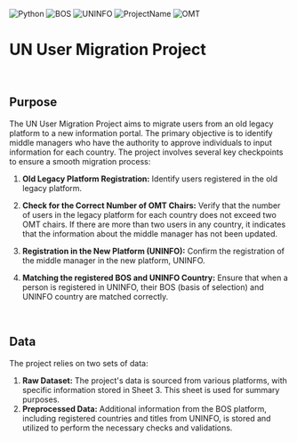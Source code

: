 ![Python](https://img.shields.io/badge/Python-3776AB?style=for-the-badge&logo=python&logoColor=white)
![BOS](https://img.shields.io/badge/BOS%20Platform-FB542B?style=for-the-badge)
![UNINFO](https://img.shields.io/badge/UNINFO-5b92e5?style=for-the-badge)
![ProjectName](https://img.shields.io/badge/Cross%20Checking%20Before%20Migration-2F3134?style=for-the-badge)
![OMT](https://img.shields.io/badge/Operations%20Management%20Team%20Chair-239120?style=for-the-badge)

# UN User Migration Project

<br>

## Purpose
The UN User Migration Project aims to migrate users from an old legacy platform to a new information portal. The primary objective is to identify middle managers who have the authority to approve individuals to input information for each country. The project involves several key checkpoints to ensure a smooth migration process:

1. **Old Legacy Platform Registration:** Identify users registered in the old legacy platform.

2. **Check for the Correct Number of OMT Chairs:** Verify that the number of users in the legacy platform for each country does not exceed two OMT chairs. If there are more than two users in any country, it indicates that the information about the middle manager has not been updated.

3. **Registration in the New Platform (UNINFO):** Confirm the registration of the middle manager in the new platform, UNINFO.

4. **Matching the registered BOS and UNINFO Country:** Ensure that when a person is registered in UNINFO, their BOS (basis of selection) and UNINFO country are matched correctly.

<br>

## Data
The project relies on two sets of data:

1. **Raw Dataset:** The project's data is sourced from various platforms, with specific information stored in Sheet 3. This sheet is used for summary purposes.
2. **Preprocessed Data:** Additional information from the BOS platform, including registered countries and titles from UNINFO, is stored and utilized to perform the necessary checks and validations.
